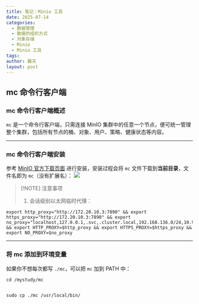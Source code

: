 ```yaml
---
title: 笔记：Minio 工具
date: 2025-07-14
categories:
  - 数据管理
  - 数据的组织方式
  - 对象存储
  - Minio
  - Minio 工具
tags: 
author: 霸天
layout: post
---
```

## mc 命令行客户端

### mc 命令行客户端概述

`mc` 是一个命令行客户端，只需连接 MinIO 集群中的任意一个节点，便可统一管理整个集群，包括所有节点的桶、对象、用户、策略、健康状态等内容。

----


### mc 命令行客户端安装

参考 [MinIO 官方下载页面](https://min.io/open-source/download?platform=linux) 进行安装，安装过程会将 `mc` 文件下载到**当前目录**，文件名即为 `mc`（没有扩展名）：
![](image-20250714170717756.png)

> [!NOTE] 注意事项
> 1. 会话级别以太网临时代理：
```
export http_proxy="http://172.20.10.3:7890" && export https_proxy="http://172.20.10.3:7890" && export no_proxy="localhost,127.0.0.1,.svc,.cluster.local,192.168.136.0/24,10.96.0.1,10.244.0.0/16" && export HTTP_PROXY=$http_proxy && export HTTPS_PROXY=$https_proxy && export NO_PROXY=$no_proxy
```

---


### 将 mc 添加到环境变量

如果你不想每次都写 `./mc`，可以把 `mc` 加到 PATH 中：
```
cd /mystudy/mc


sudo cp ./mc /usr/local/bin/
```